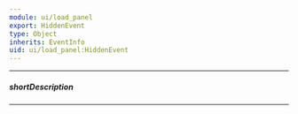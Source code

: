 ```yaml
---
module: ui/load_panel
export: HiddenEvent
type: Object
inherits: EventInfo
uid: ui/load_panel:HiddenEvent
---
```

---
##### shortDescription
<!-- Description goes here -->

---
<!-- Description goes here -->